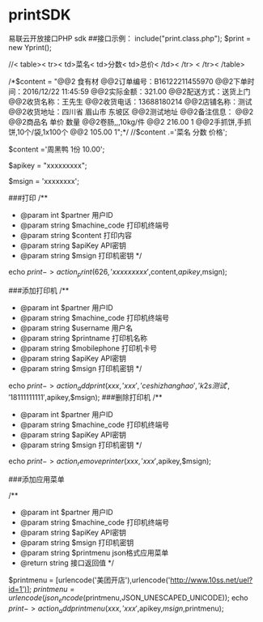 # printSDK
易联云开放接口PHP sdk
##接口示例：
include("print.class.php");
$print = new Yprint();

//&lt; table>&lt; tr>&lt; td>菜名</td>&lt; td>分数</td>&lt; td>总价&lt; /td>&lt; /tr>
&lt; /tr>&lt; /table>

/*$content = "@@2               食有材
@@2订单编号：B16122211455970
@@2下单时间：2016/12/22 11:45:59
@@2实际金额：321.00
@@2配送方式：送货上门
@@2收货名称：王先生
@@2收货电话：13688180214
@@2店铺名称：测试
@@2收货地址：四川省 眉山市 东坡区
@@2测试地址
@@2备注信息：
@@2
@@2商品名       单价       数量
@@2卷肠,,,10kg/件
@@2             216.00       1
@@2手抓饼,手抓饼,10个/袋,1x100个
@@2             105.00       1";*/
//$content .='菜名          分数         价格';

$content ='周黑鸭        1份          10.00';

$apikey = "xxxxxxxxx";

$msign = 'xxxxxxxx';

###打印
/**
 * @param  int $partner     用户ID
 * @param  string $machine_code 打印机终端号
 * @param  string $content      打印内容
 * @param  string $apiKey       API密钥
 * @param  string $msign       打印机密钥
 */

echo $print->action_print(626,'xxxxxxxxx',$content,$apikey,$msign);

###添加打印机
/**
 * @param  int $partner     用户ID		
 * @param  string $machine_code 打印机终端号
 * @param  string $username     用户名
 * @param  string $printname    打印机名称
 * @param  string $mobilephone  打印机卡号
 * @param  string $apiKey       API密钥
 * @param  string $msign       打印机密钥
 */
 
echo $print->action_addprint(xxx,'xxx','ceshizhanghao','k2s测试','18111111111',$apikey,$msign);
###删除打印机
/**
 * @param  int $partner      用户ID
 * @param  string $machine_code 打印机终端号
 * @param  string $apiKey       API密钥
 * @param  string $msign        打印机密钥
 */

echo $print->action_removeprinter(xxx,'xxx ',$apikey,$msign);

###添加应用菜单

/**
* @param  int $partner      用户ID
* @param  string $machine_code 打印机终端号
 * @param  string $apiKey       API密钥
 * @param  string $msign        打印机密钥
 * @param  string $printmenu    json格式应用菜单
 * @return string               接口返回值
 */

$printmenu = [urlencode('美团开店'),urlencode('http://www.10ss.net/uel?id=1')];
$printmenu = urlencode(json_encode($printmenu,JSON_UNESCAPED_UNICODE));
echo $print->action_addprintmenu(xxx,'xxx',$apikey,$msign,$printmenu);
